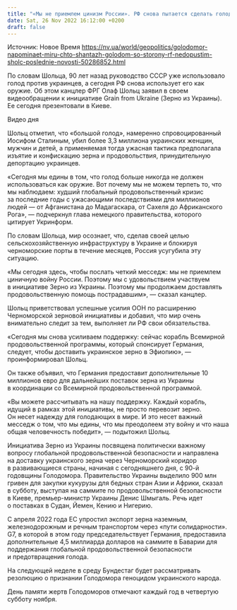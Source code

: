 ```yaml
---
title: "«Мы не приемлем цинизм России». РФ снова пытается сделать голод оружием, как и Сталин во время Голодомора — Шольц"
date: Sat, 26 Nov 2022 16:12:00 +0200
draft: false
---
```

Источник: Новое Время https://nv.ua/world/geopolitics/golodomor-napominaet-miru-chto-shantazh-golodom-so-storony-rf-nedopustim-sholc-poslednie-novosti-50286852.html


По словам Шольца, 90 лет назад руководство СССР уже использовало голод против украинцев, а сегодня РФ снова использует его как оружие. Об этом канцлер ФРГ Олаф Шольц заявил в своем видеообращении к инициативе Grain from Ukraine (Зерно из Украины). Ее сегодня презентовали в Киеве.

 Видео дня   

Шольц отметил, что «большой голод», намеренно спровоцированный Иосифом Сталиным, убил более 3,3 миллиона украинских женщин, мужчин и детей, а применяемая тогда ужасная тактика предполагала изъятие и конфискацию зерна и продовольствия, принудительную депортацию украинцев.

«Сегодня мы едины в том, что голод больше никогда не должен использоваться как оружие. Вот почему мы не можем терпеть то, что мы наблюдаем: худший глобальный продовольственный кризис за последние годы с ужасающими последствиями для миллионов людей — от Афганистана до Мадагаскара, от Сахеля до Африканского Рога», — подчеркнул глава немецкого правительства, которого цитирует Укринформ.

По словам Шольца, мир осознает, что, сделав своей целью сельскохозяйственную инфраструктуру в Украине и блокируя черноморские порты в течение месяцев, Россия усугубила эту ситуацию.

«Мы сегодня здесь, чтобы послать четкий месседж: мы не приемлем циничную войну России. Поэтому мы с удовольствием участвуем в инициативе Зерно из Украины. Поэтому мы продолжаем доставлять продовольственную помощь пострадавшим», — сказал канцлер.

Шольц приветствовал успешные усилия ООН по расширению Черноморской зерновой инициативы и добавил, что мир очень внимательно следит за тем, выполняет ли РФ свои обязательства.

«Сегодня мы снова усиливаем поддержку: сейчас корабль Всемирной продовольственной программы, который спонсирует Германия, следует, чтобы доставить украинское зерно в Эфиопию», — проинформировал Шольц.

Он также объявил, что Германия предоставит дополнительные 10 миллионов евро для дальнейших поставок зерна из Украины в координации со Всемирной продовольственной программой.

«Вы можете рассчитывать на нашу поддержку. Каждый корабль, идущий в рамках этой инициативы, не просто перевозит зерно. Он несет надежду для голодающих в мире. И это несет важный месседж о том, что мы едины, что мы преодолеем эту войну и что наша общая человечность победит», — подытожил Шольц.

Инициатива Зерно из Украины посвящена политически важному вопросу глобальной продовольственной безопасности и направлена на доставку украинского зерна через Черноморский коридор в развивающиеся страны, начиная с сегодняшнего дня, с 90-й годовщины Голодомора. Правительство Украины выделило 900 млн гривен для закупки кукурузы для бедных стран Азии и Африки, сказал в субботу, выступая на саммите по продовольственной безопасности в Киеве, премьер-министр Украины Денис Шмыгаль. Речь идет о поставках в Судан, Йемен, Кению и Нигерию.

С апреля 2022 года ЕС упростил экспорт зерна наземным, железнодорожным и речным транспортом через «пути солидарности». G7, в которой в этом году председательствует Германия, предоставила дополнительные 4,5 миллиарда долларов на саммите в Баварии для поддержания глобальной продовольственной безопасности и предотвращения голода.

На следующей неделе в среду Бундестаг будет рассматривать резолюцию о признании Голодомора геноцидом украинского народа.

День памяти жертв Голодоморов отмечают каждый год в четвертую субботу ноября.

